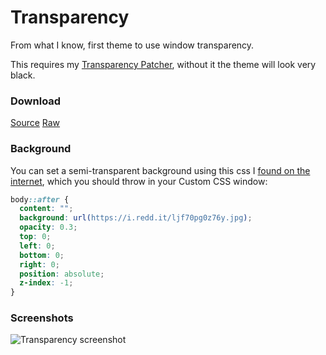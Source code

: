 # Transparency
From what I know, first theme to use window transparency.

This requires my [Transparency Patcher](Plugins/transparency_patcher.plugin.js), without it the theme will look very black.

### Download
[Source](Themes/Transparency.theme.css)
[Raw](https://raw.githubusercontent.com/HoLLy-HaCKeR/BetterDiscord-Themes-and-Plugins/master/Themes/Transparency.theme.css)

### Background
You can set a semi-transparent background using this css I [found on the internet](https://css-tricks.com/snippets/css/transparent-background-images/), which you should throw in your Custom CSS window:
```css
body::after {
  content: "";
  background: url(https://i.redd.it/ljf70pg0z76y.jpg);
  opacity: 0.3;
  top: 0;
  left: 0;
  bottom: 0;
  right: 0;
  position: absolute;
  z-index: -1;   
}
```

### Screenshots
![Transparency screenshot](https://i.imgur.com/Cmgop0v.png)